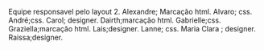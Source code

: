Equipe responsavel pelo layout 2.
Alexandre; Marcação html.
Alvaro; css.
André;css.
Carol; designer.
Dairth;marcação html.
Gabrielle;css.
Graziella;marcação html.
Lais;designer.
Lanne; css.
Maria Clara ; designer.
Raissa;designer.
